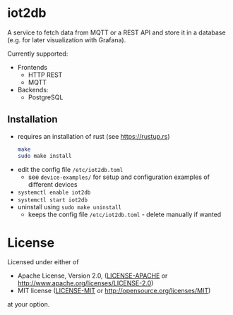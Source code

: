# iot2db

A service to fetch data from MQTT or a REST API and store it in a database
(e.g. for later visualization with Grafana).

Currently supported:
* Frontends
    * HTTP REST
    * MQTT
* Backends:
    * PostgreSQL

## Installation

* requires an installation of rust (see <https://rustup.rs>)
    ```sh
    make
    sudo make install
    ```
* edit the config file `/etc/iot2db.toml`
    * see `device-examples/` for setup and configuration examples of different devices
* `systemctl enable iot2db`
* `systemctl start iot2db`
* uninstall using `sudo make uninstall`
    * keeps the config file `/etc/iot2db.toml` - delete manually if wanted

# License

Licensed under either of

* Apache License, Version 2.0, ([LICENSE-APACHE](/LICENSE-APACHE) or http://www.apache.org/licenses/LICENSE-2.0)
* MIT license ([LICENSE-MIT](/LICENSE-MIT) or http://opensource.org/licenses/MIT)

at your option.

